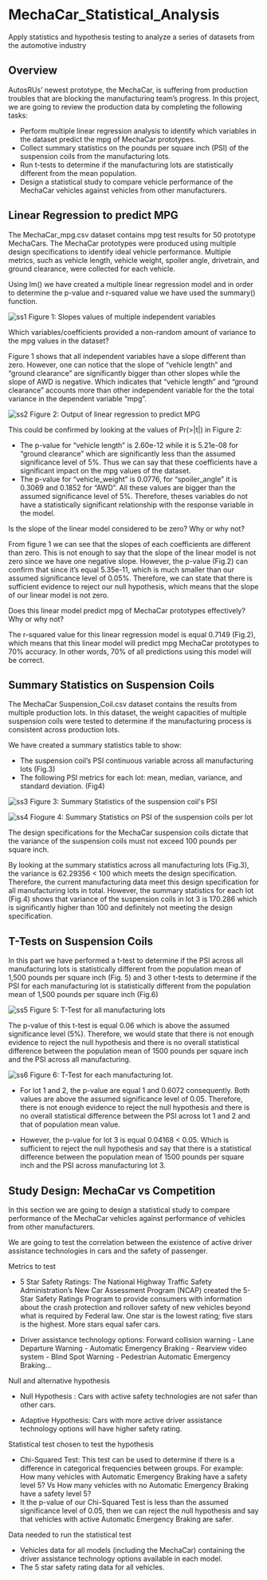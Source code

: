 # MechaCar_Statistical_Analysis
Apply statistics and hypothesis testing to analyze a series of datasets from the automotive industry
## Overview
AutosRUs’ newest prototype, the MechaCar, is suffering from production troubles that are blocking the manufacturing team’s progress. In this project, we are going to review the production data by completing the following tasks:

  * Perform multiple linear regression analysis to identify which variables in the dataset predict the mpg of MechaCar prototypes.
  * Collect summary statistics on the pounds per square inch (PSI) of the suspension coils from the manufacturing lots.
  * Run t-tests to determine if the manufacturing lots are statistically different from the mean population.
  * Design a statistical study to compare vehicle performance of the MechaCar vehicles against vehicles from other manufacturers.
## Linear Regression to predict MPG

The MechaCar_mpg.csv dataset contains mpg test results for 50 prototype MechaCars. The MechaCar prototypes were produced using multiple design specifications to identify ideal vehicle performance. Multiple metrics, such as vehicle length, vehicle weight, spoiler angle, drivetrain, and ground clearance, were collected for each vehicle.

Using lm() we have created a multiple linear regression model and in order to determine the p-value and r-squared value we have used the summary() function.


![ss1](https://user-images.githubusercontent.com/111541268/206868069-dacdc00d-1a0d-49d0-b53f-b84a0be75152.png)
   Figure 1: Slopes values of multiple independent variables

Which variables/coefficients provided a non-random amount of variance to the mpg values in the dataset?

Figure 1 shows that all independent variables have a slope different than zero. However, one can notice that the slope of “vehicle length” and “ground clearance” are significantly bigger than other slopes while the slope of AWD is negative. Which indicates that “vehicle length” and “ground clearance” accounts more than other independent variable for the the total variance in the dependent variable “mpg”.

![ss2](https://user-images.githubusercontent.com/111541268/206868075-2b3faade-342b-4b2d-9b99-3e336438bd0d.png)
   Figure 2: Output of linear regression to predict MPG


This could be confirmed by looking at the values of Pr(>|t|) in Figure 2:

  * The p-value for “vehicle length” is 2.60e-12 while it is 5.21e-08 for “ground clearance” which are significantly less than the assumed significance level of 5%.       Thus we can say that these coefficients have a significant impact on the mpg values of the dataset.
  * The p-value for “vehicle_weight” is 0.0776, for “spoiler_angle” it is 0.3069 and 0.1852 for “AWD”. All these values are bigger than the assumed significance level     of 5%. Therefore, theses variables do not have a statistically significant relationship with the response variable in the model.

Is the slope of the linear model considered to be zero? Why or why not?

 From figure 1 we can see that the slopes of each coefficients are different than zero. This is not enough to say that the slope of the linear model is not zero since  we have one negative slope. However, the p-value (Fig.2) can confirm that since it’s equal 5.35e-11, which is much smaller than our assumed significance level of 0.05%. Therefore, we can state that there is sufficient evidence to reject our null hypothesis, which means that the slope of our linear model is not zero.

Does this linear model predict mpg of MechaCar prototypes effectively? Why or why not?

The r-squared value for this linear regression model is equal 0.7149 (Fig.2), which means that this linear model will predict mpg MechaCar prototypes to 70% accuracy. In other words, 70% of all predictions using this model will be correct.

## Summary Statistics on Suspension Coils

The MechaCar Suspension_Coil.csv dataset contains the results from multiple production lots. In this dataset, the weight capacities of multiple suspension coils were tested to determine if the manufacturing process is consistent across production lots.

We have created a summary statistics table to show:

  * The suspension coil’s PSI continuous variable across all manufacturing lots (Fig.3)
  * The following PSI metrics for each lot: mean, median, variance, and standard deviation. (Fig4)


![ss3](https://user-images.githubusercontent.com/111541268/206869460-913c0991-b22d-439a-b023-379e43c06d90.png)
     Figure 3: Summary Statistics of the suspension coil's PSI



![ss4](https://user-images.githubusercontent.com/111541268/206869472-a1e6e109-9f98-4698-aa17-29ec69f88218.png)
      Fiogure 4: Summary Statistics on PSI of the suspension coils per lot



The design specifications for the MechaCar suspension coils dictate that the variance of the suspension coils must not exceed 100 pounds per square inch.

By looking at the summary statistics across all manufacturing lots (Fig.3), the variance is 62.29356 < 100 which meets the design specification. Therefore, the current manufacturing data meet this design specification for all manufacturing lots in total.
However, the summary statistics for each lot (Fig.4) shows that variance of the suspension coils in lot 3 is 170.286 which is significantly higher than 100 and definitely not meeting the design specification.

## T-Tests on Suspension Coils

In this part we have performed a t-test to determine if the PSI across all manufacturing lots is statistically different from the population mean of 1,500 pounds per square inch (Fig. 5) and 3 other t-tests to determine if the PSI for each manufacturing lot is statistically different from the population mean of 1,500 pounds per square inch (Fig.6)

![ss5](https://user-images.githubusercontent.com/111541268/206870902-bd22f340-fe25-4fbd-9786-ca2fb2ef4c42.png)
    Figure 5: T-Test for all manufacturing lots

The p-value of this t-test is equal 0.06 which is above the assumed significance level (5%). Therefore, we would state that there is not enough evidence to reject the null hypothesis and there is no overall statistical difference between the population mean of 1500 pounds per square inch and the PSI across all manufacturing.

![ss6](https://user-images.githubusercontent.com/111541268/206870924-0bd8cddc-8307-4aaa-bbb3-94ebbadcde75.png)
    Figure 6: T-Test for each manufacturing lot.

 * For lot 1 and 2, the p-value are equal 1 and 0.6072 consequently. Both values are above the assumed significance level of 0.05. Therefore, there is not enough          evidence to reject the null hypothesis and there is no overall statistical difference between the PSI across lot 1 and 2 and that of population mean value.

 * However, the p-value for lot 3 is equal 0.04168 < 0.05. Which is sufficient to reject the null hypothesis and say that there is a statistical difference between the    population mean of 1500 pounds per square inch and the PSI across manufacturing lot 3.
 
 
 ## Study Design: MechaCar vs Competition
 In this section we are going to design a statistical study to compare performance of the MechaCar vehicles against performance of vehicles from other manufacturers.

We are going to test the correlation between the existence of active driver assistance technologies in cars and the safety of passenger.

Metrics to test

  * 5 Star Safety Ratings: The National Highway Traffic Safety Administration’s New Car Assessment Program (NCAP) created the 5-Star Safety Ratings Program to provide     consumers with information about the crash protection and rollover safety of new vehicles beyond what is required by Federal law. One star is the lowest rating;       five stars is the highest. More stars equal safer cars.

  * Driver assistance technology options: Forward collision warning - Lane Departure Warning - Automatic Emergency Braking - Rearview video system - Blind Spot Warning     - Pedestrian Automatic Emergency Braking…

Null and alternative hypothesis

  * Null Hypothesis : Cars with active safety technologies are not safer than other cars.

  * Adaptive Hypothesis: Cars with more active driver assistance technology options will have higher safety rating.

Statistical test chosen to test the hypothesis

  * Chi-Squared Test: This test can be used to determine if there is a difference in categorical frequencies between groups. For example: How many vehicles with           Automatic Emergency Braking have a safety level 5? Vs How many vehicles with no Automatic Emergency Braking have a safety level 5?
  * It the p-value of our Chi-Squared Test is less than the assumed significance level of 0.05, then we can reject the null hypothesis and say that vehicles with           active Automatic Emergency Braking are safer.
  
Data needed to run the statistical test

  
  * Vehicles data for all models (including the MechaCar) containing the driver assistance technology options available in each model.
  * The 5 star safety rating data for all vehicles.
